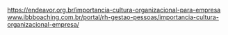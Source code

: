https://endeavor.org.br/importancia-cultura-organizacional-para-empresa
www.ibbboaching.com.br/portal/rh-gestao-pessoas/importancia-cultura-organizacional-empresa/

